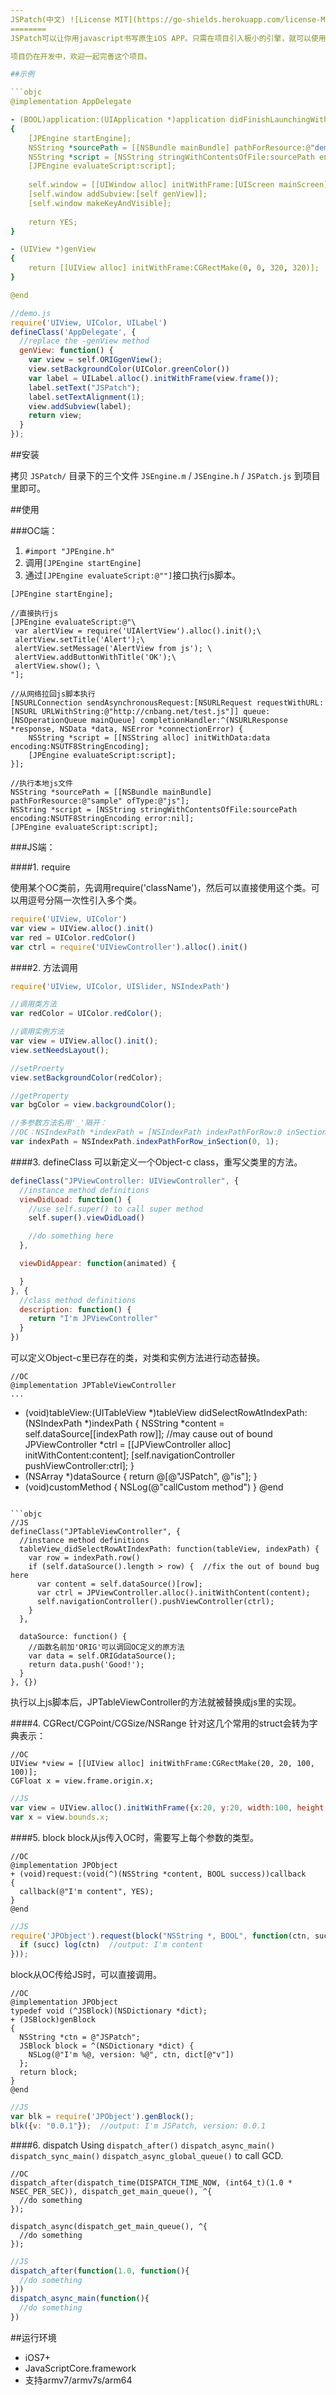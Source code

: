 ```yaml
---
JSPatch(中文) ![License MIT](https://go-shields.herokuapp.com/license-MIT-yellow.png) 
========
JSPatch可以让你用javascript书写原生iOS APP。只需在项目引入极小的引擎，就可以使用javascript调用任何Object-c的原生接口，获得脚本语言的优势：为项目动态添加模块，或替换项目原生代码动态修复bug。

项目仍在开发中，欢迎一起完善这个项目。

##示例

```objc
@implementation AppDelegate

- (BOOL)application:(UIApplication *)application didFinishLaunchingWithOptions:(NSDictionary *)launchOptions 
{
    [JPEngine startEngine];
    NSString *sourcePath = [[NSBundle mainBundle] pathForResource:@"demo" ofType:@"js"];
    NSString *script = [NSString stringWithContentsOfFile:sourcePath encoding:NSUTF8StringEncoding error:nil];
    [JPEngine evaluateScript:script];
    
    self.window = [[UIWindow alloc] initWithFrame:[UIScreen mainScreen].bounds];
    [self.window addSubview:[self genView]];
    [self.window makeKeyAndVisible];
    
    return YES;
}

- (UIView *)genView
{
    return [[UIView alloc] initWithFrame:CGRectMake(0, 0, 320, 320)];
}

@end
```

```js
//demo.js
require('UIView, UIColor, UILabel')
defineClass('AppDelegate', {
  //replace the -genView method
  genView: function() {
    var view = self.ORIGgenView();
    view.setBackgroundColor(UIColor.greenColor())
    var label = UILabel.alloc().initWithFrame(view.frame());
    label.setText("JSPatch");
    label.setTextAlignment(1);
    view.addSubview(label);
    return view;
  }
});
```


##安装

拷贝 `JSPatch/` 目录下的三个文件 `JSEngine.m` / `JSEngine.h` / `JSPatch.js` 到项目里即可。

##使用

###OC端：
1. `#import "JPEngine.h"`
2. 调用`[JPEngine startEngine]`
3. 通过`[JPEngine evaluateScript:@""]`接口执行js脚本。

```objc
[JPEngine startEngine];

//直接执行js
[JPEngine evaluateScript:@"\
 var alertView = require('UIAlertView').alloc().init();\
 alertView.setTitle('Alert');\
 alertView.setMessage('AlertView from js'); \
 alertView.addButtonWithTitle('OK');\
 alertView.show(); \
"];

//从网络拉回js脚本执行
[NSURLConnection sendAsynchronousRequest:[NSURLRequest requestWithURL:[NSURL URLWithString:@"http://cnbang.net/test.js"]] queue:[NSOperationQueue mainQueue] completionHandler:^(NSURLResponse *response, NSData *data, NSError *connectionError) {
    NSString *script = [[NSString alloc] initWithData:data encoding:NSUTF8StringEncoding];
    [JPEngine evaluateScript:script];
}];

//执行本地js文件
NSString *sourcePath = [[NSBundle mainBundle] pathForResource:@"sample" ofType:@"js"];
NSString *script = [NSString stringWithContentsOfFile:sourcePath encoding:NSUTF8StringEncoding error:nil];
[JPEngine evaluateScript:script];
```

###JS端：

####1. require 

使用某个OC类前，先调用require('className')，然后可以直接使用这个类。可以用逗号分隔一次性引入多个类。

```js
require('UIView, UIColor')
var view = UIView.alloc().init()
var red = UIColor.redColor()
var ctrl = require('UIViewController').alloc().init()
```

####2. 方法调用
```js
require('UIView, UIColor, UISlider, NSIndexPath')

//调用类方法
var redColor = UIColor.redColor();

//调用实例方法
var view = UIView.alloc().init();
view.setNeedsLayout();

//setProerty
view.setBackgroundColor(redColor);

//getProperty 
var bgColor = view.backgroundColor();

//多参数方法名用'_'隔开：
//OC：NSIndexPath *indexPath = [NSIndexPath indexPathForRow:0 inSection:1]
var indexPath = NSIndexPath.indexPathForRow_inSection(0, 1);

```

####3. defineClass
可以新定义一个Object-c class，重写父类里的方法。

```js
defineClass("JPViewController: UIViewController", {
  //instance method definitions
  viewDidLoad: function() {
    //use self.super() to call super method
    self.super().viewDidLoad()

    //do something here
  },

  viewDidAppear: function(animated) {

  }
}, {
  //class method definitions
  description: function() {
    return "I'm JPViewController"
  } 
})
```

可以定义Object-c里已存在的类，对类和实例方法进行动态替换。

```objc
//OC
@implementation JPTableViewController
...
```

- (void)tableView:(UITableView *)tableView didSelectRowAtIndexPath:(NSIndexPath *)indexPath
{
  NSString *content = self.dataSource[[indexPath row]];  //may cause out of bound
  JPViewController *ctrl = [[JPViewController alloc] initWithContent:content];
  [self.navigationController pushViewController:ctrl];
}
- (NSArray *)dataSource
{
  return @[@"JSPatch", @"is"];
}
- (void)customMethod
{
  NSLog(@"callCustom method")
}
@end
```

```objc
//JS
defineClass("JPTableViewController", {
  //instance method definitions
  tableView_didSelectRowAtIndexPath: function(tableView, indexPath) {
    var row = indexPath.row()
    if (self.dataSource().length > row) {  //fix the out of bound bug here
      var content = self.dataSource()[row];
      var ctrl = JPViewController.alloc().initWithContent(content);
      self.navigationController().pushViewController(ctrl);
    }
  },

  dataSource: function() {
    //函数名前加'ORIG'可以调回OC定义的原方法
    var data = self.ORIGdataSource();
    return data.push('Good!');
  }
}, {})
```
执行以上js脚本后，JPTableViewController的方法就被替换成js里的实现。


####4. CGRect/CGPoint/CGSize/NSRange
针对这几个常用的struct会转为字典表示：
```objc
//OC
UIView *view = [[UIView alloc] initWithFrame:CGRectMake(20, 20, 100, 100)];
CGFloat x = view.frame.origin.x;
```

```js
//JS
var view = UIView.alloc().initWithFrame({x:20, y:20, width:100, height:100});
var x = view.bounds.x;
```

####5. block
block从js传入OC时，需要写上每个参数的类型。
```objc
//OC
@implementation JPObject
+ (void)request:(void(^)(NSString *content, BOOL success))callback
{
  callback(@"I'm content", YES);
}
@end
```

```js
//JS
require('JPObject').request(block("NSString *, BOOL", function(ctn, succ) {
  if (succ) log(ctn)  //output: I'm content
}));
```

block从OC传给JS时，可以直接调用。
```objc
//OC
@implementation JPObject
typedef void (^JSBlock)(NSDictionary *dict);
+ (JSBlock)genBlock
{
  NSString *ctn = @"JSPatch";
  JSBlock block = ^(NSDictionary *dict) {
    NSLog(@"I'm %@, version: %@", ctn, dict[@"v"])
  };
  return block;
}
@end
```

```js
//JS
var blk = require('JPObject').genBlock();
blk({v: "0.0.1"});  //output: I'm JSPatch, version: 0.0.1
```

####6. dispatch
Using `dispatch_after()` `dispatch_async_main()` `dispatch_sync_main()` `dispatch_async_global_queue()` to call GCD.

```objc
//OC
dispatch_after(dispatch_time(DISPATCH_TIME_NOW, (int64_t)(1.0 * NSEC_PER_SEC)), dispatch_get_main_queue(), ^{
  //do something
});

dispatch_async(dispatch_get_main_queue(), ^{
  //do something
});
```

```js
//JS
dispatch_after(function(1.0, function(){
  //do something
}))
dispatch_async_main(function(){
  //do something
})
```

##运行环境
- iOS7+
- JavaScriptCore.framework
- 支持armv7/armv7s/arm64